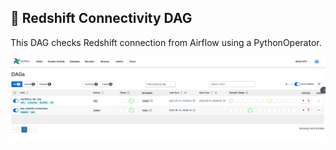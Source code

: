 ## 🔗 Redshift Connectivity DAG

This DAG checks Redshift connection from Airflow using a PythonOperator.

![Redshift Test DAG](https://github.com/bashoori/repo/blob/master/real-time-marketing-pipeline/image2.png?raw=true)
